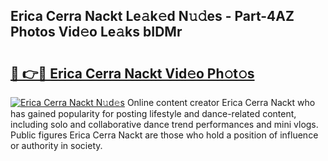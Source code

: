 ## Erica Cerra Nackt Le𝚊k𝚎d N𝚞𝚍es - Part-4AZ Photos Vid𝚎o Le𝚊ks bIDMr

# <h2><a href="http://fba723.evod.top/?m=Erica+Cerra+Nackt">🔗 👉🔴 Erica Cerra Nackt Vid𝚎o Ph𝚘t𝚘s</a></h2>

[![Erica Cerra Nackt N𝚞d𝚎s](https://i.imgur.com/8V9OHl7.gif)](http://fba723.evod.top/?m=Erica+Cerra+Nackt)
Online content creator Erica Cerra Nackt who has gained popularity for posting lifestyle and dance-related content, including solo and collaborative dance trend performances and mini vlogs. Public figures Erica Cerra Nackt are those who hold a position of influence or authority in society. 
